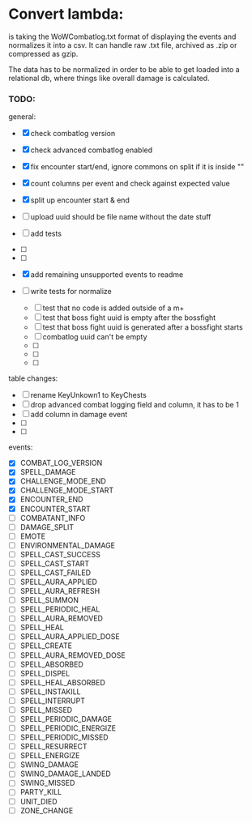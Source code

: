 # Convert lambda:

is taking the WoWCombatlog.txt format of displaying the events and normalizes it into a csv.
It can handle raw .txt file, archived as .zip or compressed as gzip.

The data has to be normalized in order to be able to get loaded into a relational db, where
things like overall damage is calculated.

### TODO:

general:
- [x] check combatlog version
- [x] check advanced combatlog enabled
- [x] fix encounter start/end, ignore commons on split if it is inside ""
- [x] count columns per event and check against expected value
- [x] split up encounter start & end
- [ ] upload uuid should be file name without the date stuff
- [ ] add tests
- [ ] 
- [ ] 
- [x] add remaining unsupported events to readme

- [ ] write tests for normalize
	- [ ] test that no code is added outside of a m+
	- [ ] test that boss fight uuid is empty after the bossfight
	- [ ] test that boss fight uuid is generated after a bossfight starts
	- [ ] combatlog uuid can't be empty
	- [ ] 
	- [ ] 
	- [ ] 

table changes:
- [ ] rename KeyUnkown1 to KeyChests
- [ ] drop advanced combat logging field and column, it has to be 1
- [ ] add column in damage event
- [ ] 
- [ ] 

events: 
- [x] COMBAT_LOG_VERSION
- [x] SPELL_DAMAGE
- [x] CHALLENGE_MODE_END
- [x] CHALLENGE_MODE_START
- [x] ENCOUNTER_END
- [x] ENCOUNTER_START
- [ ] COMBATANT_INFO
- [ ] DAMAGE_SPLIT
- [ ] EMOTE
- [ ] ENVIRONMENTAL_DAMAGE
- [ ] SPELL_CAST_SUCCESS
- [ ] SPELL_CAST_START
- [ ] SPELL_CAST_FAILED
- [ ] SPELL_AURA_APPLIED
- [ ] SPELL_AURA_REFRESH
- [ ] SPELL_SUMMON
- [ ] SPELL_PERIODIC_HEAL
- [ ] SPELL_AURA_REMOVED
- [ ] SPELL_HEAL
- [ ] SPELL_AURA_APPLIED_DOSE
- [ ] SPELL_CREATE
- [ ] SPELL_AURA_REMOVED_DOSE
- [ ] SPELL_ABSORBED
- [ ] SPELL_DISPEL
- [ ] SPELL_HEAL_ABSORBED
- [ ] SPELL_INSTAKILL
- [ ] SPELL_INTERRUPT
- [ ] SPELL_MISSED
- [ ] SPELL_PERIODIC_DAMAGE
- [ ] SPELL_PERIODIC_ENERGIZE
- [ ] SPELL_PERIODIC_MISSED
- [ ] SPELL_RESURRECT
- [ ] SPELL_ENERGIZE
- [ ] SWING_DAMAGE
- [ ] SWING_DAMAGE_LANDED
- [ ] SWING_MISSED
- [ ] PARTY_KILL
- [ ] UNIT_DIED
- [ ] ZONE_CHANGE